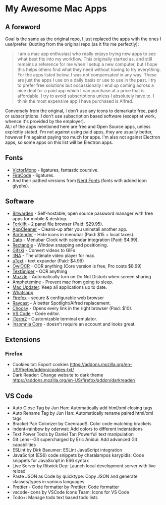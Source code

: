 # My Awesome Mac Apps

## A foreword
Goal is the same as the original repo, I just replaced the apps with the ones I use/prefer.
Quoting from the original repo (as it fits me perfectly):
> I am a mac app enthusiast who really enjoys trying new apps to see what best fits into my workflow. This originally started as, and still remains a reference for me when I setup a new computer, but I hope this helps others find what they need without having to  try everything. For the apps listed below, I was not compensated in any way. These are just the apps I use on a daily basis or use to use in the past. I try to prefer free solutions but occassionally I end up coming across a nice deal for a paid app which I can purchase at a price that is affordable. I try to avoid subscriptions unless I absolutely have to. I think the most expensive app I have purchased is Alfred.

Conversely from the original, I don't use any icons to demarkate free, paid or subscriptions.
I don't use subscription based software (except at work, whence it's provided by the employer).<br>
ALl of the apps mentioned here are free and Open Source apps, unless explicitly stated.
I'm not against using paid apps, they are usually better, however I'm against paying too much for apps.
I'm also not against Electron apps, so some apps on this list will be Electron apps.


## Fonts
- [VictorMono](https://rubjo.github.io/victor-mono/) - ligatures, fantastic coursive.
- [FiraCode](https://github.com/tonsky/FiraCode) - ligatures.
- And their pathed versions from [Nerd Fonts](https://github.com/ryanoasis/nerd-fonts) (fonts with added icon glyphs).

## Software

- [Bitwarden](https://bitwarden.com/) - Self-hostable, open source password manager with free apps for mobile & desktop.
- [Forklift](https://binarynights.com/) - 2 panel file browser (Paid: $29.95).
- [AppCleaner](https://freemacsoft.net/appcleaner/) - Cleans-up after you uninstall another app.
- [Bartender](https://www.macbartender.com) - Hide icons in menubar (Paid: $15 + local taxes).
- [Dato](https://sindresorhus.com/dato) - Menubar Clock with calendar integration (Paid: $4.99).
- [Rectangle](https://rectangleapp.com/) - Window snapping and positioning.
- [Gifski](https://sindresorhus.com/gifski) - Convert videos to GIFs
- [IINA](https://iina.io/) - The ultimate video player for mac.
- [aText](https://www.trankynam.com/atext/) - text expander (Paid: $4.99)
- [OwlOCR](https://owlocr.com/) - OCR anything (Core version is free, Pro costs $8.99)
- [TextSniper](https://www.textsniper.app/) - OCR anything
- [Muzzle](https://muzzleapp.com/) - Automatically turn on Do Not Disturb when screen sharing
- [Amphetemine](https://apps.apple.com/app/amphetamine/id937984704?mt=12) - Prevent mac from going to sleep.
- [Mac Updater](https://www.corecode.io/macupdater): Keep all applications up to date.
- [Whatsapp](https://www.whatsapp.com/download/)
- [Firefox](https://www.mozilla.org/en-US/firefox/) - secure & configurable web browser
- [Raycast](https://raycast.com/) - A better Spotlight/Alfred replacement.
- [Choosy](https://www.choosyosx.com/) - Opens every link in the right browser (Paid: $10).
- [VS Code](https://code.visualstudio.com/) - Code editor.
- [ITerm2](https://iterm2.com/) - Customizable terminal emulator.
- [Insomnia Core](https://insomnia.rest/download/#mac) - doesn't require an account and looks great.



## Extensions

### Firefox
- Cookies.txt: Export cookies https://addons.mozilla.org/en-US/firefox/addon/cookies-txt/
- Dark Reader: Change website to dark theme https://addons.mozilla.org/en-US/firefox/addon/darkreader/


## VS Code
- Auto Close Tag by Jun Han: Automatically add html/xml closing tags
- Auto Rename Tag by Jun Han: Automatically rename paired html/xml tags
- Bracket Pair Colorizer by CoenraadS: Color code matching brackets
- indent-rainbow by oderwat: Add colors to different indentations
- Text Power Tools by Daniel Tar: Powerfull text manipulation
- Git Lens--Git supercharged by Eric Anidui: Add advanced Git capabilities
- ESLint by Dirk Baeumer: ESLint JavaScript integration
- JavaScript (ES6) code snippets by charalampos karypidis: Code snippets for JavaScript in ES6 syntax
- Live Server by Ritwick Dey: Launch local development server with live reload
- Paste JSON as Code by quicktype: Copy JSON and generate classes/types in various languages
- Prettier - Code formatter by Prettier: Code formatter
- vscode-icons by VSCode Icons Team: Icons for VS Code
- Todo+: Manage todo text based todo lists
